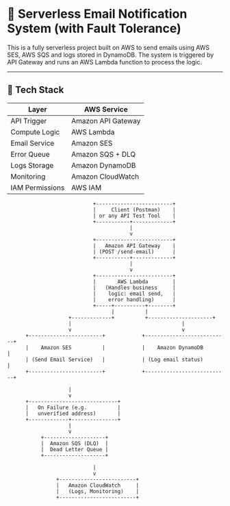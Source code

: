 # 📧 Serverless Email Notification System (with Fault Tolerance)

This is a fully serverless project built on AWS to send emails using AWS SES, AWS SQS and logs stored in DynamoDB. The system is triggered by API Gateway and runs an AWS Lambda function to process the logic.

---

## 🧰 Tech Stack

| Layer            | AWS Service         |
|------------------|---------------------|
| API Trigger      | Amazon API Gateway  |
| Compute Logic    | AWS Lambda          |
| Email Service    | Amazon SES          |
| Error Queue      | Amazon SQS + DLQ    |
| Logs Storage     | Amazon DynamoDB     |
| Monitoring       | Amazon CloudWatch   |
| IAM Permissions  | AWS IAM             |


                                +-------------------------+
                                |     Client (Postman)    |
                                | or any API Test Tool    |
                                +-----------+-------------+
                                            |
                                            v
                                +-------------------------+
                                |   Amazon API Gateway    |
                                | (POST /send-email)      |
                                +-----------+-------------+
                                            |
                                            v
                                +-------------------------+
                                |       AWS Lambda        |
                                |   (Handles business     |
                                |    logic: email send,   |
                                |    error handling)      |
                                +-----+----------+--------+
                                      |          |
                        +-------------+          +---------------------+
                        |                                    |         
                        v                                    v         
          +------------------------+            +---------------------------+
          |    Amazon SES          |            |    Amazon DynamoDB        |
          | (Send Email Service)   |            | (Log email status)        |
          +------------------------+            +---------------------------+

                        |
                        v
          +-----------------------------+
          |   On Failure (e.g.          |
          |   unverified address)       |
          +-------------+---------------+
                        |
                        v
               +--------------------+
               |  Amazon SQS (DLQ)  |
               |  Dead Letter Queue |
               +--------------------+

                                |
                                v
                    +-------------------------+
                    |   Amazon CloudWatch     |
                    |   (Logs, Monitoring)    |
                    +-------------------------+

